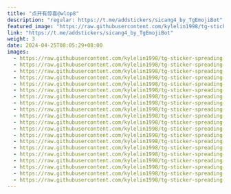 ```yaml
---
title: "点开有惊喜@wlop8"
description: "regular: https://t.me/addstickers/sicang4_by_TgEmojiBot"
featured_image: "https://raw.githubusercontent.com/kylelin1998/tg-sticker-spreading-worldwide-images/main/img/6c6f5afb-f64d-45f7-a0f8-de6446c07872.jpg"
link: "https://t.me/addstickers/sicang4_by_TgEmojiBot"
weight: 3
date: 2024-04-25T08:05:29+08:00
images:
  - https://raw.githubusercontent.com/kylelin1998/tg-sticker-spreading-worldwide-images/main/img/6c6f5afb-f64d-45f7-a0f8-de6446c07872.jpg
  - https://raw.githubusercontent.com/kylelin1998/tg-sticker-spreading-worldwide-images/main/img/7659b02c-a4bd-4173-bd66-7a0d9be855f7.jpg
  - https://raw.githubusercontent.com/kylelin1998/tg-sticker-spreading-worldwide-images/main/img/919d0494-06f6-4bdf-a999-37a22efe7cad.jpg
  - https://raw.githubusercontent.com/kylelin1998/tg-sticker-spreading-worldwide-images/main/img/7ed77d56-8a5f-4af1-87bc-60d437343138.jpg
  - https://raw.githubusercontent.com/kylelin1998/tg-sticker-spreading-worldwide-images/main/img/463bd2fa-7809-4f8a-9fbf-4669b62ba17d.jpg
  - https://raw.githubusercontent.com/kylelin1998/tg-sticker-spreading-worldwide-images/main/img/efb2294b-dd8d-4a4e-8c70-909181f1807e.jpg
  - https://raw.githubusercontent.com/kylelin1998/tg-sticker-spreading-worldwide-images/main/img/cb7d0ceb-1b0e-445e-8a1c-0d135961be24.jpg
  - https://raw.githubusercontent.com/kylelin1998/tg-sticker-spreading-worldwide-images/main/img/5bb4aba5-d056-4eb8-8c1f-35eaea1fb78f.jpg
  - https://raw.githubusercontent.com/kylelin1998/tg-sticker-spreading-worldwide-images/main/img/710fffce-466f-431b-bd22-ea769038f93e.jpg
  - https://raw.githubusercontent.com/kylelin1998/tg-sticker-spreading-worldwide-images/main/img/9ca33010-0b46-4d0e-830f-9859a23c98df.jpg
  - https://raw.githubusercontent.com/kylelin1998/tg-sticker-spreading-worldwide-images/main/img/c1d268fe-b9ea-4cda-af11-aedd14577e95.jpg
  - https://raw.githubusercontent.com/kylelin1998/tg-sticker-spreading-worldwide-images/main/img/1e1093b3-f02f-4948-85ab-d11823f55995.jpg
  - https://raw.githubusercontent.com/kylelin1998/tg-sticker-spreading-worldwide-images/main/img/74c5415b-15c0-4935-8755-513c98c7850d.jpg
  - https://raw.githubusercontent.com/kylelin1998/tg-sticker-spreading-worldwide-images/main/img/2ae332fa-18fa-4aa1-b055-cb9058eb29e9.jpg
  - https://raw.githubusercontent.com/kylelin1998/tg-sticker-spreading-worldwide-images/main/img/ffd22bbd-0883-4191-96a6-2ce3eaa5dc59.jpg
  - https://raw.githubusercontent.com/kylelin1998/tg-sticker-spreading-worldwide-images/main/img/9ef9fa02-9e26-4f41-a02d-e940dea7768b.jpg
  - https://raw.githubusercontent.com/kylelin1998/tg-sticker-spreading-worldwide-images/main/img/19612a54-1688-4e41-9611-1ab535188916.jpg
  - https://raw.githubusercontent.com/kylelin1998/tg-sticker-spreading-worldwide-images/main/img/9e2c8a27-345b-4bd1-9505-5f038bd75f89.jpg
  - https://raw.githubusercontent.com/kylelin1998/tg-sticker-spreading-worldwide-images/main/img/859e1eef-5fea-4366-8099-bda648546e34.jpg
  - https://raw.githubusercontent.com/kylelin1998/tg-sticker-spreading-worldwide-images/main/img/0bef2ef8-b7be-4c7c-8da4-974938dd16d7.jpg
---
```


